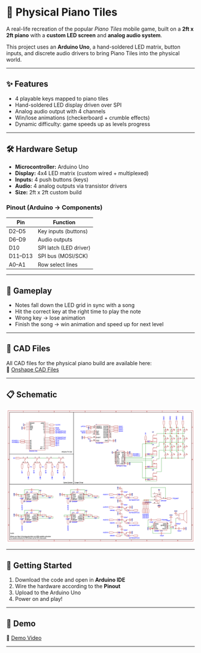 # 🎹 Physical Piano Tiles

A real-life recreation of the popular *Piano Tiles* mobile game, built on a **2ft x 2ft piano** with a **custom LED screen** and **analog audio system**.  

This project uses an **Arduino Uno**, a hand-soldered LED matrix, button inputs, and discrete audio drivers to bring Piano Tiles into the physical world.  

---

## ✨ Features
- 4 playable keys mapped to piano tiles  
- Hand-soldered LED display driven over SPI  
- Analog audio output with 4 channels  
- Win/lose animations (checkerboard + crumble effects)  
- Dynamic difficulty: game speeds up as levels progress   

---

## 🛠️ Hardware Setup
- **Microcontroller:** Arduino Uno  
- **Display:** 4x4 LED matrix (custom wired + multiplexed)  
- **Inputs:** 4 push buttons (keys)  
- **Audio:** 4 analog outputs via transistor drivers  
- **Size:** 2ft x 2ft custom build  

### Pinout (Arduino → Components)
| Pin   | Function          |
|-------|------------------|
| D2–D5 | Key inputs (buttons) |
| D6–D9 | Audio outputs     |
| D10   | SPI latch (LED driver) |
| D11–D13 | SPI bus (MOSI/SCK) |
| A0–A1 | Row select lines  |

---

## 🎵 Gameplay
- Notes fall down the LED grid in sync with a song  
- Hit the correct key at the right time to play the note  
- Wrong key → lose animation  
- Finish the song → win animation and speed up for next level  

---

## 📂 CAD Files
All CAD files for the physical piano build are available here:  
🔗 [Onshape CAD Files](https://cad.onshape.com/documents/6f750370d802f45d631022e7/w/77947f8f69402a572d0c1280/e/21f73c9ca73a5f59ce34e73c?renderMode=0&uiState=686adfc845e90a37d9e83f3e)

---

## 📋 Schematic
![Piano Tiles Schematic](Images/SCH_PianoTiles_1-PianoTiles_2025-08-21.png)

---

## 🚀 Getting Started
1. Download the code and open in **Arduino IDE**  
2. Wire the hardware according to the **Pinout**  
3. Upload to the Arduino Uno  
4. Power on and play!  

---

## 🎨 Demo
🔗 [Demo Video](https://drive.google.com/file/d/1tWbtapWxAAcRH7cZoWcML4gQHKBUc-q2/view?usp=sharing)

---
